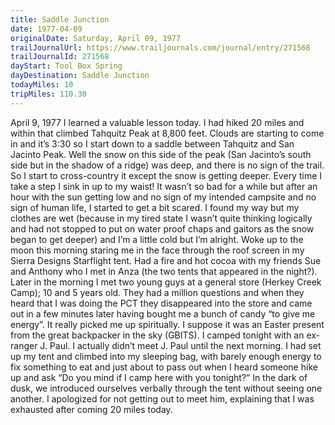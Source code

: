 ```yaml
---
title: Saddle Junction
date: 1977-04-09
originalDate: Saturday, April 09, 1977
trailJournalUrl: https://www.trailjournals.com/journal/entry/271568
trailJournalId: 271568
dayStart: Tool Box Spring
dayDestination: Saddle Junction
todayMiles: 10
tripMiles: 110.30
---
```

April 9, 1977
I learned a valuable lesson today. I had hiked 20 miles and within that climbed Tahquitz Peak at 8,800 feet. Clouds are starting to come in and it’s 3:30 so I start down to a saddle between Tahquitz and San Jacinto Peak. Well the snow on this side of the peak (San Jacinto’s south side but in the shadow of a ridge) was deep, and there is no sign of the trail. So I start to cross-country it except the snow is getting deeper. Every time I take a step I sink in up to my waist! It wasn’t so bad for a while but after an hour with the sun getting low and no sign of my intended campsite and no sign of human life, I started to get a bit scared. I found my way but my clothes are wet (because in my tired state I wasn’t quite thinking logically and had not stopped to put on water proof chaps and gaitors as the snow began to get deeper) and I’m a little cold but I’m alright. 
Woke up to the moon this morning staring me in the face through the roof screen in my Sierra Designs Starflight tent. Had a fire and hot cocoa with my friends Sue and Anthony who I met in Anza (the two tents that appeared in the night?). Later in the morning I met two young guys at a general store (Herkey Creek Camp); 10 and 5 years old. They had a million questions and when they heard that I was doing the PCT they disappeared into the store and came out in a few minutes later having bought me a bunch of candy “to give me energy”. It really picked me up spiritually. I suppose it was an Easter present from the great backpacker in the sky (GBITS). I camped tonight with an ex-ranger J. Paul. I actually didn’t meet J. Paul until the next morning. I had set up my tent and climbed into my sleeping bag, with barely enough energy to fix something to eat and just about to pass out when I heard someone hike up and ask “Do you mind if I camp here with you tonight?” In the dark of dusk, we introduced ourselves verbally through the tent without seeing one another. I apologized for not getting out to meet him, explaining that I was exhausted after coming 20 miles today.
